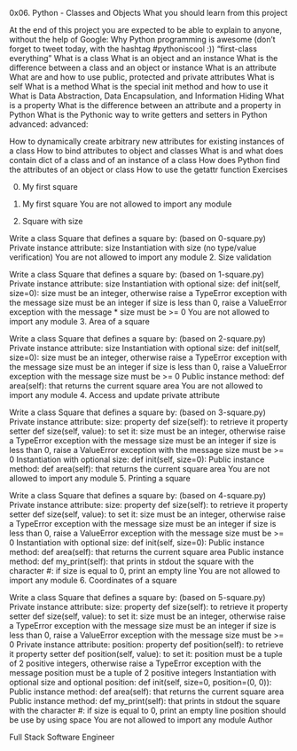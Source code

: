 0x06. Python - Classes and Objects
What you should learn from this project

   At the end of this project you are expected to be able to
   explain to anyone, without the help of Google:
Why Python programming is awesome (don’t forget to tweet today, with the hashtag #pythoniscool :))
“first-class everything”
What is a class
What is an object and an instance
What is the difference between a class and an object or instance
What is an attribute
What are and how to use public, protected and private attributes
What is self
What is a method
What is the special init method and how to use it
What is Data Abstraction, Data Encapsulation, and Information Hiding
What is a property
What is the difference between an attribute and a property in Python
What is the Pythonic way to write getters and setters in Python
advanced:
advanced:

How to dynamically create arbitrary new attributes for existing instances of a class
How to bind attributes to object and classes
What is and what does contain dict of a class and of an instance of a class
How does Python find the attributes of an object or class
How to use the getattr function
Exercises

0. My first square

 0. My first square
You are not allowed to import any module
1. Square with size

 Write a class Square that defines a square by:
 (based on 0-square.py)
Private instance attribute: size
Instantiation with size (no type/value verification)
You are not allowed to import any module
2. Size validation

 Write a class Square that defines a square by:
 (based on 1-square.py)
Private instance attribute: size
Instantiation with optional size: def init(self, size=0):
size must be an integer, otherwise raise a TypeError exception with the message size must be an integer
if size is less than 0, raise a ValueError exception with the message * size must be >= 0
You are not allowed to import any module
3. Area of a square

 Write a class Square that defines a square by:
 (based on 2-square.py)
Private instance attribute: size
Instantiation with optional size: def init(self, size=0):
size must be an integer, otherwise raise a TypeError exception with the message size must be an integer
if size is less than 0, raise a ValueError exception with the message size must be >= 0
Public instance method: def area(self): that returns the current square area
You are not allowed to import any module
4. Access and update private attribute

 Write a class Square that defines a square by:
 (based on 3-square.py)
Private instance attribute: size:
property def size(self): to retrieve it
property setter def size(self, value): to set it:
size must be an integer, otherwise raise a TypeError exception with the message size must be an integer
if size is less than 0, raise a ValueError exception with the message size must be >= 0
Instantiation with optional size: def init(self, size=0):
Public instance method: def area(self): that returns the current square area
You are not allowed to import any module
5. Printing a square

 Write a class Square that defines a square by:
 (based on 4-square.py)
Private instance attribute: size:
property def size(self): to retrieve it
property setter def size(self, value): to set it:
size must be an integer, otherwise raise a TypeError exception with the message size must be an integer
if size is less than 0, raise a ValueError exception with the message size must be >= 0
Instantiation with optional size: def init(self, size=0):
Public instance method: def area(self): that returns the current square area
Public instance method: def my_print(self): that prints in stdout the square with the character #:
if size is equal to 0, print an empty line
You are not allowed to import any module
6. Coordinates of a square

 Write a class Square that defines a square by:
 (based on 5-square.py)
Private instance attribute: size:
property def size(self): to retrieve it
property setter def size(self, value): to set it:
size must be an integer, otherwise raise a TypeError exception with the message size must be an integer
if size is less than 0, raise a ValueError exception with the message size must be >= 0
Private instance attribute: position:
property def position(self): to retrieve it
property setter def position(self, value): to set it:
position must be a tuple of 2 positive integers, otherwise raise a TypeError exception with the message position must be a tuple of 2 positive integers
Instantiation with optional size and optional position: def init(self, size=0, position=(0, 0)):
Public instance method: def area(self): that returns the current square area
Public instance method: def my_print(self): that prints in stdout the square with the character #:
if size is equal to 0, print an empty line
position should be use by using space
You are not allowed to import any module
Author

Full Stack Software Engineer
